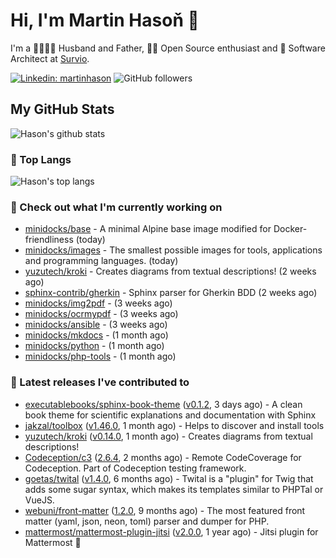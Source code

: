 # Hi, I'm Martin Hasoň 👋

I'm a 👨‍👩‍👧‍👦 Husband and Father, 🧑‍💻 Open Source enthusiast and 📐 Software Architect at [Survio](https://www.survio.com).

[![Linkedin: martinhason](https://img.shields.io/badge/-Martin%20Hasoň-blue?style=flat-square&logo=Linkedin&logoColor=white&link=https://www.linkedin.com/in/martinhason/)](https://www.linkedin.com/in/martinhason/)
![GitHub followers](https://img.shields.io/github/followers/hason?label=Follow&style=social)


## My GitHub Stats
![Hason's github stats](https://github-readme-stats.vercel.app/api?username=hason&show_icons=true&include_all_commits=true&theme=dracula&hide_border=true&hide_title=true)

### 💾 Top Langs
![Hason's top langs](https://github-readme-stats.vercel.app/api/top-langs/?username=hason&layout=compact&theme=dracula&hide_border=true&hide_title=true)

### 👷 Check out what I'm currently working on

- [minidocks/base](https://github.com/minidocks/base) - A minimal Alpine base image modified for Docker-friendliness (today)
- [minidocks/images](https://github.com/minidocks/images) - The smallest possible images for tools, applications and programming languages. (today)
- [yuzutech/kroki](https://github.com/yuzutech/kroki) - Creates diagrams from textual descriptions! (2 weeks ago)
- [sphinx-contrib/gherkin](https://github.com/sphinx-contrib/gherkin) - Sphinx parser for Gherkin BDD (2 weeks ago)
- [minidocks/img2pdf](https://github.com/minidocks/img2pdf) -  (3 weeks ago)
- [minidocks/ocrmypdf](https://github.com/minidocks/ocrmypdf) -  (3 weeks ago)
- [minidocks/ansible](https://github.com/minidocks/ansible) -  (3 weeks ago)
- [minidocks/mkdocs](https://github.com/minidocks/mkdocs) -  (1 month ago)
- [minidocks/python](https://github.com/minidocks/python) -  (1 month ago)
- [minidocks/php-tools](https://github.com/minidocks/php-tools) -  (1 month ago)

### 🔭 Latest releases I've contributed to

- [executablebooks/sphinx-book-theme](https://github.com/executablebooks/sphinx-book-theme) ([v0.1.2](https://github.com/executablebooks/sphinx-book-theme/releases/tag/v0.1.2), 3 days ago) - A clean book theme for scientific explanations and documentation with Sphinx
- [jakzal/toolbox](https://github.com/jakzal/toolbox) ([v1.46.0](https://github.com/jakzal/toolbox/releases/tag/v1.46.0), 1 month ago) - Helps to discover and install tools
- [yuzutech/kroki](https://github.com/yuzutech/kroki) ([v0.14.0](https://github.com/yuzutech/kroki/releases/tag/v0.14.0), 1 month ago) - Creates diagrams from textual descriptions!
- [Codeception/c3](https://github.com/Codeception/c3) ([2.6.4](https://github.com/Codeception/c3/releases/tag/2.6.4), 2 months ago) - Remote CodeCoverage for Codeception. Part of Codeception testing framework.
- [goetas/twital](https://github.com/goetas/twital) ([v1.4.0](https://github.com/goetas/twital/releases/tag/v1.4.0), 6 months ago) - Twital is a &#34;plugin&#34; for Twig that adds some sugar syntax, which makes its templates similar to PHPTal or VueJS.
- [webuni/front-matter](https://github.com/webuni/front-matter) ([1.2.0](https://github.com/webuni/front-matter/releases/tag/1.2.0), 9 months ago) - The most featured front matter (yaml, json, neon, toml) parser and dumper for PHP.
- [mattermost/mattermost-plugin-jitsi](https://github.com/mattermost/mattermost-plugin-jitsi) ([v2.0.0](https://github.com/mattermost/mattermost-plugin-jitsi/releases/tag/v2.0.0), 1 year ago) - Jitsi plugin for Mattermost :electric_plug:
